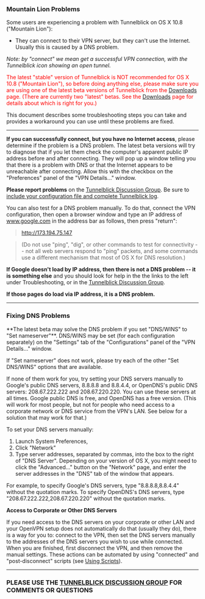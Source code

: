 <h3>Mountain Lion Problems</h3>

Some users are experiencing a problem with Tunnelblick on OS X 10.8 ("Mountain Lion"):
  * They can connect to their VPN server, but they can't use the Internet. Usually this is caused by a DNS problem.

_Note: by "connect" we mean get a successful VPN connection, with the Tunnelblick icon showing an open tunnel._

<font color='red'>The latest "stable" version of Tunnelblick is NOT recommended for OS X 10.8 ("Mountain Lion"), so before doing anything else, please make sure you are using one of the latest beta versions of Tunnelblick from the <a href='DownloadsEntry.md'>Downloads</a> page. (There are currently two "latest" betas. See the <a href='DownloadsEntry.md'>Downloads</a> page for details about which is right for you.)</font>

This document describes some troubleshooting steps you can take and provides a workaround you can use until these problems are fixed.


---


**If you can successfully connect, but you have no Internet access**, please determine if the problem is a DNS problem. The latest beta versions will try to diagnose that if you let them check the computer's apparent public IP address before and after connecting. They will pop up a window telling you that there is a problem with DNS or that the Internet appears to be unreachable after connecting. Allow this with the checkbox on the "Preferences" panel of the "VPN Details…" window.

**Please report problems** on the [Tunnelblick Discussion Group](https://groups.google.com/forum/#!forum/tunnelblick-discuss). Be sure to [include your configuration file and complete Tunnelblick log](https://groups.google.com/d/topic/tunnelblick-discuss/WRhrqIf9brg/discussion).

You can also test for a DNS problem manually. To do that, connect the VPN configuration, then open a browser window and type an IP address of www.google.com in the address bar as follows, then press "return":

> http://173.194.75.147

> (Do not use "ping", "dig", or other commands to test for connectivity -- not all web servers respond to "ping" packets, and some commands use a different mechanism that most of OS X for DNS resolution.)

**If Google doesn't load by IP address, then there is not a DNS problem -- it is something else** and you should look for help in the the links to the left under Troubleshooting, or in the [Tunnelblick Discussion Group](https://groups.google.com/forum/#!forum/tunnelblick-discuss).

**If those pages do load via IP address, it is a DNS problem.**


---

<h3>Fixing DNS Problems</h3>
**The latest beta may solve the DNS problem if you set "DNS/WINS" to "Set nameserver"**. DNS/WINS may be set (for each configuration separately) on the "Settings" tab of the "Configurations" panel of the "VPN Details…" window.

If "Set nameserver" does not work, please try each of the other "Set DNS/WINS" options that are available.

If none of them work for you, try setting your DNS servers manually to Google's public DNS servers, 8.8.8.8 and 8.8.4.4, or OpenDNS's public DNS servers: 208.67.222.222 and 208.67.220.220. You can use these servers at all times. Google public DNS is free, and OpenDNS has a free version. (This will work for most people, but not for  people who need access to a corporate network or DNS service from the VPN's LAN. See below for a solution that may work for that.)

To set your DNS servers manually:
  1. Launch System Preferences,
  1. Click "Network"
  1. Type server addresses, separated by commas, into the box to the right of "DNS Server".
Depending on your version of OS X, you might need to click the "Advanced…" button on the "Network" page, and enter the server addresses in the "DNS" tab of the window that appears.

For example, to specify Google's DNS servers, type "8.8.8.8,8.8.4.4" without the quotation marks.
To specify OpenDNS's DNS servers, type "208.67.222.222,208.67.220.220" without the quotation marks.

**Access to Corporate or Other DNS Servers**

If you need access to the DNS servers on your corporate or other LAN and your OpenVPN setup does not automatically do that (usually they do), there is a way for you to: connect to the VPN, then set the DNS servers manually to the addresses of the DNS servers you wish to use while connected. When you are finished, first disconnect the VPN, and then remove the manual settings. These actions can be automated by using "connected" and "post-disconnect" scripts (see [Using Scripts](cUsingScripts.md)).


---


### PLEASE USE THE [TUNNELBLICK DISCUSSION GROUP](https://groups.google.com/forum/#!forum/tunnelblick-discuss) FOR COMMENTS OR QUESTIONS
